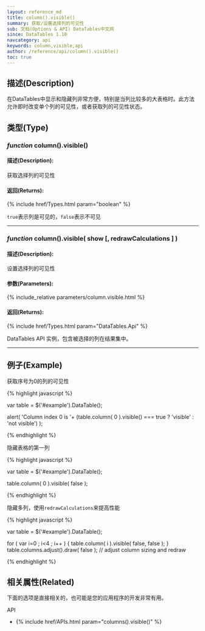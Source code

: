 ```yaml
---
layout: reference_md
title: column().visible()
summary: 获取/设置选择列的可见性
sub: 文档(Options & API) DataTables中文网
since: DataTables 1.10
navcategory: api
keywords: column,visible,api
author: /reference/api/column().visible()
toc: true
---
```


## 描述(Description)

在DataTables中显示和隐藏列非常方便，特别是当列比较多的大表格时。此方法允许即时改变单个列的可见性，或者获取列的可见性状态。

## 类型(Type)

### _function_ **column().visible()**

#### 描述(Description):

获取选择列的可见性

#### 返回(Returns):

{% include href/Types.html param="boolean" %}

`true`表示列是可见的，`false`表示不可见


---


### _function_ **column().visible( show [, redrawCalculations ] )**

#### 描述(Description):

设置选择列的可见性

#### 参数(Parameters):

{% include_relative parameters/column.visible.html %}

#### 返回(Returns):

{% include href/Types.html param="DataTables.Api" %}

DataTables API 实例，包含被选择的列在结果集中。


--- 
    
## 例子(Example)

获取序号为0的列的可见性


{% highlight javascript %}

var table = $('#example').DataTable();
 
alert( 'Column index 0 is '+
    (table.column( 0 ).visible() === true ? 'visible' : 'not visible')
);

{% endhighlight %}


隐藏表格的第一列

{% highlight javascript %}

var table = $('#example').DataTable();
 
table.column( 0 ).visible( false );

{% endhighlight %}

隐藏多列，使用`redrawCalculations`来提高性能

{% highlight javascript %}

var table = $('#example').DataTable();
 
for ( var i=0 ; i<4 ; i++ ) {
    table.column( i ).visible( false, false );
}
table.columns.adjust().draw( false ); // adjust column sizing and redraw

{% endhighlight %}



## 相关属性(Related)

下面的选项是直接相关的，也可能是您的应用程序的开发非常有用。

API

- {% include href/APIs.html param="columns().visible()" %}
